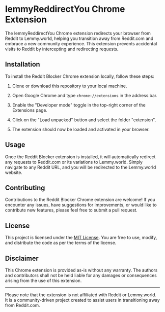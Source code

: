 # lemmyReddirectYou Chrome Extension

The lemmyReddirectYou Chrome extension redirects your browser from Reddit to Lemmy.world, helping you transition away from Reddit.com and embrace a new community experience. This extension prevents accidental visits to Reddit by intercepting and redirecting requests.

## Installation

To install the Reddit Blocker Chrome extension locally, follow these steps:

1. Clone or download this repository to your local machine.

2. Open Google Chrome and type `chrome://extensions` in the address bar.

3. Enable the "Developer mode" toggle in the top-right corner of the Extensions page.

4. Click on the "Load unpacked" button and select the folder "extension".

5. The extension should now be loaded and activated in your browser.

## Usage

Once the Reddit Blocker extension is installed, it will automatically redirect any requests to Reddit.com or its variations to Lemmy.world. Simply navigate to any Reddit URL, and you will be redirected to the Lemmy.world website.

## Contributing

Contributions to the Reddit Blocker Chrome extension are welcome! If you encounter any issues, have suggestions for improvements, or would like to contribute new features, please feel free to submit a pull request.

## License

This project is licensed under the [MIT License](LICENSE). You are free to use, modify, and distribute the code as per the terms of the license.

## Disclaimer

This Chrome extension is provided as-is without any warranty. The authors and contributors shall not be held liable for any damages or consequences arising from the use of this extension.

---

Please note that the extension is not affiliated with Reddit or Lemmy.world. It is a community-driven project created to assist users in transitioning away from Reddit.com.
